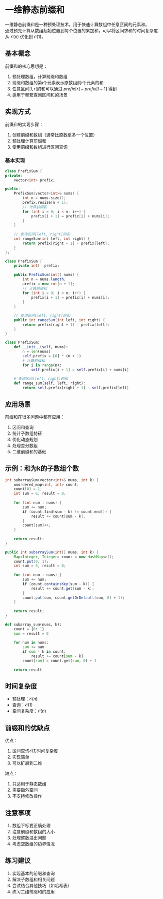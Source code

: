 # 一维静态前缀和

一维静态前缀和是一种预处理技术，用于快速计算数组中任意区间的元素和。  
通过预先计算从数组起始位置到每个位置的累加和，可以将区间求和的时间复杂度从 $\mathcal{O}(n)$ 优化到 $\mathcal{O}(1)$。

## 基本概念

前缀和的核心思想是：
1. 预处理数组，计算前缀和数组
2. 前缀和数组的第$i$个元素表示原数组前$i$个元素的和
3. 任意区间$[l,r]$的和可以通过 $prefix[r] - prefix[l-1]$ 得到
4. 适用于频繁查询区间和的场景

## 实现方式

前缀和的实现步骤：
1. 创建前缀和数组（通常比原数组多一个位置）
2. 预处理计算前缀和
3. 使用前缀和数组进行区间查询

### 基本实现

``` cpp []
class PrefixSum {
private:
    vector<int> prefix;

public:
    PrefixSum(vector<int>& nums) {
        int n = nums.size();
        prefix.resize(n + 1);
        // 计算前缀和
        for (int i = 0; i < n; i++) {
            prefix[i + 1] = prefix[i] + nums[i];
        }
    }
    
    // 查询区间[left, right]的和
    int rangeSum(int left, int right) {
        return prefix[right + 1] - prefix[left];
    }
};
```

``` java []
class PrefixSum {
    private int[] prefix;
    
    public PrefixSum(int[] nums) {
        int n = nums.length;
        prefix = new int[n + 1];
        // 计算前缀和
        for (int i = 0; i < n; i++) {
            prefix[i + 1] = prefix[i] + nums[i];
        }
    }
    
    // 查询区间[left, right]的和
    public int rangeSum(int left, int right) {
        return prefix[right + 1] - prefix[left];
    }
}
```

``` python []
class PrefixSum:
    def __init__(self, nums):
        n = len(nums)
        self.prefix = [0] * (n + 1)
        # 计算前缀和
        for i in range(n):
            self.prefix[i + 1] = self.prefix[i] + nums[i]
    
    # 查询区间[left, right]的和
    def range_sum(self, left, right):
        return self.prefix[right + 1] - self.prefix[left]
```

## 应用场景

前缀和在很多问题中都有应用：

1. 区间和查询
2. 统计子数组特征
3. 优化动态规划
4. 处理差分数组
5. 二维前缀和的基础

## 示例：和为k的子数组个数

``` cpp []
int subarraySum(vector<int>& nums, int k) {
    unordered_map<int, int> count;
    count[0] = 1;
    int sum = 0, result = 0;
    
    for (int num : nums) {
        sum += num;
        if (count.find(sum - k) != count.end()) {
            result += count[sum - k];
        }
        count[sum]++;
    }
    
    return result;
}
```

``` java []
public int subarraySum(int[] nums, int k) {
    Map<Integer, Integer> count = new HashMap<>();
    count.put(0, 1);
    int sum = 0, result = 0;
    
    for (int num : nums) {
        sum += num;
        if (count.containsKey(sum - k)) {
            result += count.get(sum - k);
        }
        count.put(sum, count.getOrDefault(sum, 0) + 1);
    }
    
    return result;
}
```

``` python []
def subarray_sum(nums, k):
    count = {0: 1}
    sum = result = 0
    
    for num in nums:
        sum += num
        if sum - k in count:
            result += count[sum - k]
        count[sum] = count.get(sum, 0) + 1
    
    return result
```

## 时间复杂度

- 预处理：$\mathcal{O}(n)$
- 查询：$\mathcal{O}(1)$
- 空间复杂度：$\mathcal{O}(n)$

## 前缀和的优缺点

优点：
1. 区间查询$\mathcal{O}(1)$时间复杂度
2. 实现简单
3. 可以扩展到二维

缺点：
1. 只适用于静态数组
2. 需要额外空间
3. 不支持修改操作

## 注意事项

1. 数组下标要正确处理
2. 注意前缀和数组的大小
3. 处理整数溢出问题
4. 考虑空数组的边界情况

## 练习建议

1. 实现基本的前缀和查询
2. 解决子数组和相关问题
3. 尝试结合其他技巧（如哈希表）
4. 练习二维前缀和的应用

